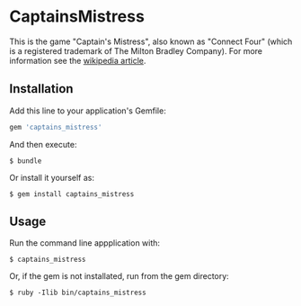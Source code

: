 # CaptainsMistress

This is the game "Captain's Mistress", also known as "Connect Four" (which is a
registered trademark of The Milton Bradley Company). For more information see
the [wikipedia article](https://en.wikipedia.org/wiki/Connect_Four).

## Installation

Add this line to your application's Gemfile:

```ruby
gem 'captains_mistress'
```

And then execute:

    $ bundle

Or install it yourself as:

    $ gem install captains_mistress

## Usage

Run the command line appplication with:

    $ captains_mistress

Or, if the gem is not installated, run from the gem directory:

    $ ruby -Ilib bin/captains_mistress

